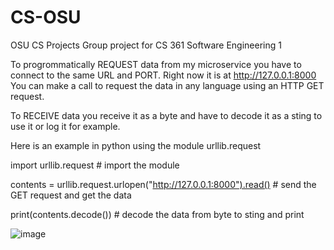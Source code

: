 # CS-OSU
OSU CS Projects
Group project for CS 361 Software Engineering 1

To progrommatically REQUEST data from my microservice you have to connect to the same URL and PORT. Right now it is at http://127.0.0.1:8000 You can make a call to request the data in any language using an HTTP GET request. 

To RECEIVE data you receive it as a byte and have to decode it as a sting to use it or log it for example. 


Here is an example in python using the module urllib.request


import urllib.request # import the module

contents = urllib.request.urlopen("http://127.0.0.1:8000").read() # send the GET request and get the data

print(contents.decode()) # decode the data from byte to sting and print

![image](https://github.com/hearnedaddyflex/CS-OSU/assets/114117172/a7167db2-a6fd-4677-9651-60c90607a3fe)

